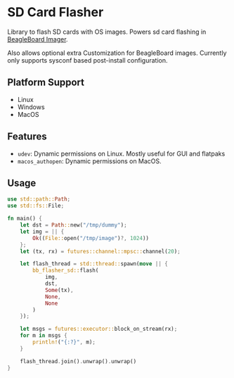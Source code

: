 # SD Card Flasher

Library to flash SD cards with OS images. Powers sd card flashing in [BeagleBoard Imager](https://openbeagle.org/ayush1325/bb-imager-rs).

Also allows optional extra Customization for BeagleBoard images. Currently only supports sysconf based post-install configuration.

## Platform Support

- Linux
- Windows
- MacOS

## Features

- `udev`: Dynamic permissions on Linux. Mostly useful for GUI and flatpaks
- `macos_authopen`: Dynamic permissions on MacOS.

## Usage

```rust
use std::path::Path;
use std::fs::File;

fn main() {
    let dst = Path::new("/tmp/dummy");
    let img = || {
        Ok((File::open("/tmp/image")?, 1024))
    };
    let (tx, rx) = futures::channel::mpsc::channel(20);

    let flash_thread = std::thread::spawn(move || {
        bb_flasher_sd::flash(
            img,
            dst,
            Some(tx),
            None,
            None
        )
    });

    let msgs = futures::executor::block_on_stream(rx);
    for m in msgs {
        println!("{:?}", m);
    }

    flash_thread.join().unwrap().unwrap()
}
```

